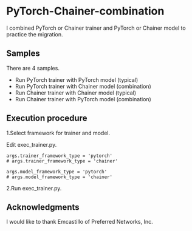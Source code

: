 # PyTorch-Chainer-combination

I combined PyTorch or Chainer trainer and PyTorch or Chainer model to practice the migration.

## Samples

There are 4 samples.

- Run PyTorch trainer with PyTorch model (typical)
- Run PyTorch trainer with Chainer model (combination)
- Run Chainer trainer with Chainer model (typical)
- Run Chainer trainer with PyTorch model (combination)

## Execution procedure

1.Select framework for trainer and model.

Edit exec_trainer.py.

```
args.trainer_framework_type = 'pytorch'
# args.trainer_framework_type = 'chainer'

args.model_framework_type = 'pytorch'
# args.model_framework_type = 'chainer'
```

2.Run exec_trainer.py.

## Acknowledgments

I would like to thank Emcastillo of Preferred Networks, Inc.
